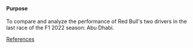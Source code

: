 #### Purpose

To compare and analyze the performance of Red Bull's two drivers in the last race of the F1 2022 season: Abu Dhabi.




[References](references.bib)
